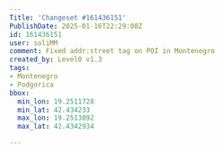 ```yaml
---
Title: 'Changeset #161436151'
PublishDate: 2025-01-16T22:29:08Z
id: 161436151
user: soliMM
comment: Fixed addr:street tag on POI in Montenegro
created_by: Level0 v1.3
tags:
- Montenegro
- Podgorica
bbox:
  min_lon: 19.2511728
  min_lat: 42.434233
  max_lon: 19.2513092
  max_lat: 42.4342934

---
```

